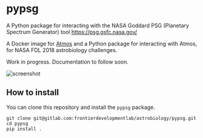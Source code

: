 # pypsg

A Python package for interacting with the NASA Goddard PSG (Planetary Spectrum Generator) tool https://psg.gsfc.nasa.gov/

A Docker image for [Atmos](https://github.com/VirtualPlanetaryLaboratory/atmos) and a Python package for interacting with Atmos, for NASA FDL 2018 astrobiology challenges.

Work in progress. Documentation to follow soon.

![screenshot](https://gitlab.com/frontierdevelopmentlab/astrobiology/pypsg/raw/master/screenshot.png)

## How to install

You can clone this repository and install the `pypsg` package.


```
git clone git@gitlab.com:frontierdevelopmentlab/astrobiology/pypsg.git
cd pypsg
pip install .
```
